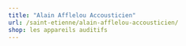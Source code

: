 ```yaml
---
title: "Alain Afflelou Accousticien"
url: /saint-etienne/alain-afflelou-accousticien/
shop: les appareils auditifs
---
```

